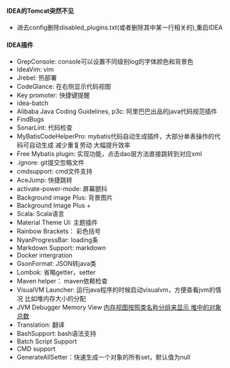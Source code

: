 #### IDEA的Tomcat突然不见

- 进去config删除disabled_plugins.txt(或者删除其中某一行相关的),重启IDEA

#### IDEA插件

- GrepConsole: console可以设置不同级别log的字体颜色和背景色
- IdeaVim: vim
- Jrebel: 热部署
- CodeGlance: 在右侧显示代码视图
- Key promoter: 快捷键提醒
- idea-batch
- Alibaba Java Coding Guidelines, p3c: 阿里巴巴出品的java代码规范插件
- FindBugs
- SonarLint: 代码检查
- MyBatisCodeHelperPro: mybatis代码自动生成插件，大部分单表操作的代码可自动生成 减少重复劳动 大幅提升效率
- Free Mybatis plugin: 实现功能，点击dao层方法直接跳转到对应xml
- .ignore: git提交忽略文件
- cmdsupport: cmd文件支持
- AceJump: 快捷跳转
- activate-power-mode: 屏幕颤抖
- Background image Plus: 背景图片
- Background Image Plus +
- Scala: Scala语言
- Material Theme UI: 主题插件
- Rainbow Brackets： 彩色括号
- NyanProgressBar: loading条
- Markdown Support: markdown
- Docker intergration
- GsonFormat: JSON转java类
- Lombok: 省略getter，setter
- Maven helper： maven依赖检查
- VisualVM Launcher: 运行java程序的时候启动visualvm，方便查看jvm的情况 比如堆内存大小的分配
- JVM Debugger Memory View [内存视图按照类名称分组来显示 堆中的对象总数](https://blog.csdn.net/azhegps/article/details/71195351)
- Translation: 翻译
- BashSupport: bash语法支持
- Batch Script Support
- CMD support
- GenerateAllSetter：快速生成一个对象的所有set，默认值为null